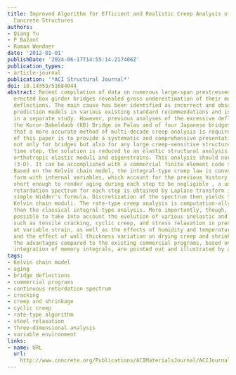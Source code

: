 ```yaml
---
title: Improved Algorithm for Efficient and Realistic Creep Analysis of Large Creep-Sensitive
  Concrete Structures
authors:
- Qiang Yu
- P Bažant
- Roman Wendner
date: '2012-01-01'
publishDate: '2024-06-17T14:55:14.217406Z'
publication_types:
- article-journal
publication: '*ACI Structural Journal*'
doi: 10.14359/51684044
abstract: Recent compilation of data on numerous large-span prestressed segmentally
  erected box girder bridges revealed gross underestimation of their multi-decade
  deflections. The main cause has been identified as incorrect and obsolete creep
  prediction models in various existing standard recommendations and is being addressed
  in a separate study. However, previous analyses of the excessive deflections of
  the Koror-Babeldaob (KB) Bridge in Palau and of four Japanese bridges have shown
  that a more accurate method of multi-decade creep analysis is required. The objective
  of this paper is to provide a systematic and comprehensive presentation, appropriate
  not only for bridges but also for any large creep-sensitive structure. For each
  time step, the solution is reduced to an elastic structural analysis with generally
  orthotropic elastic moduli and eigenstrains. This analysis should normally be three-dimensional
  (3-D). It can be accomplished with a commercial finite element code such as ABAQUS.
  Based on the Kelvin chain model, the integral-type creep law is converted to a rate-type
  form with internal variables, which account for the previous history. For time steps
  short enough to render aging during each step to be negligible , a unique continuous
  retardation spectrum for each step is obtained by Laplace transform inversion using
  simple Widder's formula. Discretization of the spectrum then yields the current
  Kelvin chain moduli. The rate-type creep analysis is computation-ally more efficient
  than the classical integral-type analysis. More importantly, though, it makes it
  possible to take into account the evolution of various inelastic and nonlinear phenomena
  such as tensile cracking, cyclic creep, and stress relaxation in prestressing tendons
  at variable strain, as well as the effects of humidity and temperature variations,
  and the effect of wall thickness variation on drying creep and shrinkage. Finally,
  the advantages compared to the existing commercial programs, based on step-by-step
  integration of memory integrals, are pointed out and illustrated by a simple example.
tags:
- Kelvin chain model
- aging
- bridge deflections
- commercial programs
- continuous retardation spectrum
- cracking
- creep and shrinkage
- cyclic creep
- rate-type algorithm
- steel relaxation
- three-dimensional analysis
- variable environment
links:
- name: URL
  url: 
    http://www.concrete.org/Publications/ACIMaterialsJournal/ACIJournalSearch.aspx?m=details&ID=51684044
---
```

